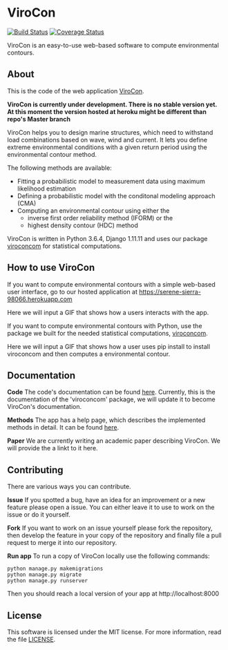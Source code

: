 # ViroCon

[![Build Status](https://travis-ci.org/ahaselsteiner/virocon.svg?branch=master)](https://travis-ci.org/ahaselsteiner/virocon)
[![Coverage Status](https://coveralls.io/repos/github/ahaselsteiner/virocon/badge.svg?branch=master&service=github)](https://coveralls.io/github/ahaselsteiner/virocon?branch=master)

ViroCon is an easy-to-use web-based software to compute environmental contours.

## About

This is the code of the web application
[ViroCon](https://serene-sierra-98066.herokuapp.com).

**ViroCon is currently under development. There is no stable version yet. At 
this moment the version hosted at heroku might be different than repo's 
Master branch**

ViroCon helps you to design marine structures, which need to withstand load 
combinations based on wave, wind and current. It lets you define extreme 
environmental conditions with a given return period using the environmental 
contour method.

The following methods are available:
* Fitting a probabilistic model to measurement data using maximum likelihood
estimation
* Defining a probabilistic model with the conditonal modeling approach (CMA) 
* Computing an environmental contour using either the
  * inverse first order reliability method (IFORM) or the
  * highest density contour (HDC) method

ViroCon is written in Python 3.6.4, Django 1.11.11 and uses our package
[viroconcom](https://github.com/ahaselsteiner/viroconcom) for 
statistical computations.

## How to use ViroCon

If you want to compute environmental contours with a simple web-based user 
interface, go to our hosted application at
https://serene-sierra-98066.herokuapp.com

Here we will input a GIF that shows how a users interacts with the app.

If you want to compute environmental contours with Python, use the package we 
built for the needed statistical computations, 
[viroconcom](https://github.com/ahaselsteiner/viroconcom).

Here we will input a GIF that shows how a user uses pip install to install 
viroconcom and then computes a environmental contour.


## Documentation
**Code** The code's documentation can be found 
[here](https://ahaselsteiner.github.io/virocon/). Currently, this is the 
documentation of the 'viroconcom' package, we will update it to become ViroCon's
documentation.

**Methods** The app has a help page, which describes the implemented methods in 
detail. It can be found 
[here](https://serene-sierra-98066.herokuapp.com/info/help).

**Paper** We are currently writing an academic paper describing ViroCon. We will
provide the a linkt to it here. 

## Contributing
There are various ways you can contribute.

**Issue** If you spotted a bug, have an idea for an improvement or a new 
 feature please open a issue. You can either leave it to use to work on the 
 issue or do it yourself.

**Fork** If you want to work on an issue yourself please fork the repository, 
then develop the feature in your copy of the repository and finally 
file a pull request to merge it into our repository.

**Run app** To run a copy of ViroCon locally use the following 
commands:
```
python manage.py makemigrations
python manage.py migrate
python manage.py runserver
```
Then you should reach a local version of your app at http://localhost:8000

## License
This software is licensed under the MIT license. For more information, read the 
file [LICENSE](https://github.com/ahaselsteiner/virocon/blob/master/LICENSE).